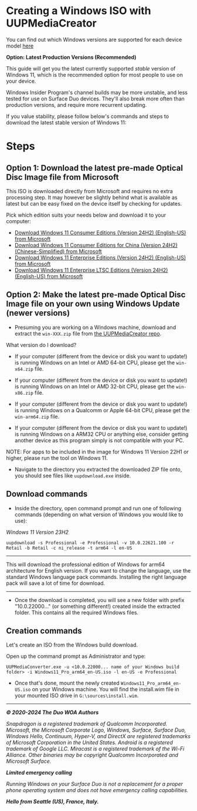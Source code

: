 # Creating a Windows ISO with UUPMediaCreator

You can find out which Windows versions are supported for each device model [here](/WindowsCompatibility.md)

**Option: Latest Production Versions (Recommended)**

This guide will get you the latest currently supported _stable_ version of Windows 11, which is the recommended option for most people to use on your device.

Windows Insider Program's channel builds may be more unstable, and less tested for use on Surface Duo devices. They'll also break more often than production versions, and require more recurrent updating.

If you value stability, please follow below's commands and steps to download the latest stable version of Windows 11:

# Steps

## Option 1: Download the latest pre-made Optical Disc Image file from Microsoft

This ISO is downloaded directly from Microsoft and requires no extra processing step. It may however be slightly behind what is available as latest but can be easy fixed on the device itself by checking for updates.

Pick which edition suits your needs below and download it to your computer:

- [Download Windows 11 Consumer Editions (Version 24H2) (English-US) from Microsoft](https://oemsoc.download.prss.microsoft.com/dbazure/X23-81973_26100.1742.240906-0331.ge_release_svc_refresh_CLIENT_CONSUMER_A64FRE_en-us.iso_688d2da0-e568-4137-91b0-21ec94894cc2?t=df8fb6b3-cdc7-44d0-a480-f09dc49f5879&P1=102816951036&P2=601&P3=2&P4=Hr%2bkSL%2bbzVZPSXl6l8bx9q7f%2bAdjvgFIdkp19X5XqWvjBzYR7eVBK1FEHFozCXHcYJhWr0lcJE%2fsu93U8iEz%2b0j2qORHIzxWKtgSU0bQZUhRL9HkNGlltGXZ%2fpjPxVFKV0uw6UihUdrpDoEnbWcAS0AzWv0Q6c2QNNysts54wLJBi%2fzM5PD%2bqBgiTZjIqv7rWntXjc8noHTRIe6TllHR2iy2sQdsn1AyVbxXQhP8ZbkLb9nzjTd13kaAxDKaneOT3Tj5V2hBf1T1p8%2f3e2%2fmLeJKjJS4Ys%2b7CGbleTDbHh5KZPhQ98WsWtp38u%2bXGtS9kQyza7zF9rGFD6M55gspKw%3d%3d)
- [Download Windows 11 Consumer Editions for China (Version 24H2) (Chinese-Simplified) from Microsoft](https://oemsoc.download.prss.microsoft.com/dbazure/X23-81947_26100.1742.240906-0331.ge_release_svc_refresh_CLIENTCHINA_OEM_A64FRE_zh-cn.iso_15bd6bbf-bcdf-47a2-8c8d-ee131e514ceb?t=3c14e48f-1526-48e3-9255-ee26d727e89f&P1=102816951032&P2=601&P3=2&P4=wQYZfbUzkkC3FtDnqfl%2bomY3k%2bCsYtS3rrnepbV%2bvg4MB00CGNs8VU5AlI9rXZ1SyBTaAVcFL0xOumU2JJucgHYtHZ0YWB1LQ2JJb%2b62eLzOrJOWedJw7C7DU%2fNUTUAHlQ48KB9dekteswihZV%2b4072NUgmqdyHwtWSN1crcALsA2OIvVjfDyMmPqcemjqxgfiuPxzSlF5HFXfQ02IAXJZ1WbBedFH3Mi2i8cmgoGGQCob1Kf%2bPm%2f%2f9uBXzVHHjgtjmfercP8B4qtOJxgjDmVBnx2c4qtlyLUwz3TiH5G8WkO6Ii16HtjGIZk1oynjcYHRGCkN0CftFdACShAKBgGQ%3d%3d)
- [Download Windows 11 Enterprise Editions (Version 24H2) (English-US) from Microsoft](https://oemsoc.download.prss.microsoft.com/dbazure/X23-81976_26100.1742.240906-0331.ge_release_svc_refresh_CLIENTENTERPRISE_OEM_A64FRE_en-us.iso_a8586112-53dc-4d8f-a69c-ae7e0f870875?t=102e895d-87ca-4863-87cb-518f3acaad12&P1=102816950266&P2=601&P3=2&P4=vmbNodrBG%2bP0BcQDcpIIDdukf1xIig5js%2b6WoviuM08Oh2xxOmf9jTxiFXJYbAFNOi0q%2f3z%2fEp0UCdcZvxTL04ClkJ%2fQDMhikq8mjQAx4SDXC42iRxeTGljdfX33EBNJHVqvogGVjxx4dp7f61kY0Lqc0oCjx6u6sHHOzElucGZrGAvNPPl24JmUpJnAqqN35A%2bKKG9m1DcEG9dUtLKGlhBEKtoV6lvruka2qTPJI0A2%2b6kdGhCz06DK9nb%2bTAxd3H80djA1UerBOnm71NWiGwYUi%2bTWbIUjrc3I%2fDyfgO1HUgnzwpfotxcEB2VThveefSEOzgLVcQpED%2fI1QP6kNg%3d%3d)
- [Download Windows 11 Enterprise LTSC Editions (Version 24H2) (English-US) from Microsoft](https://oemsoc.download.prss.microsoft.com/dbazure/X23-81950_26100.1742.240906-0331.ge_release_svc_refresh_CLIENT_ENTERPRISES_OEM_A64FRE_en-us.iso_3b57e0e9-1f99-4a25-8f7a-d1bcf69524f5?t=08eae173-b7da-4105-b51f-68a811f1a191&P1=102816950268&P2=601&P3=2&P4=d3hbH02lY%2fwffwSPTmS8LDtQjOYyGr5I4ixXykcruHUnlBIJaN6E8L56ReYgsEQg9LWPVF%2fDB9PsLkUM0w%2bTbvB%2fqufdv%2fBWN%2bD777%2f8I%2bme1TnkaQ4gk9I%2biGB5vblwfKGpkBRIQuYcq3ZrSxhplYgLpv1UVY9J3lz7X8MhQSGSBM6pemxLjeqqOhhnRJBBWqeddQ8lOBxtLKLu%2fWPY%2fc931H63AFKD5S%2fEHcmM2sgcCzQnLg5Ge%2b1WhDb6Xuq6dzPGzlBQcX%2bKbEh6PoX0XKNiVGfN%2fvnI%2fOa7p7SIBIqj3ifuKLW1i7kxjCiSMDB1UFPtWQWmV2PSq%2boshifNog%3d%3d)

## Option 2: Make the latest pre-made Optical Disc Image file on your own using Windows Update (newer versions)

- Presuming you are working on a Windows machine, download and extract the ```win-XXX.zip``` file from [the UUPMediaCreator repo](https://github.com/gus33000/UUPMediaCreator/releases/latest).

What version do I download?

- If your computer (different from the device or disk you want to update!) is running Windows on an Intel or AMD 64-bit CPU, please get the ```win-x64.zip``` file.

- If your computer (different from the device or disk you want to update!) is running Windows on an Intel or AMD 32-bit CPU, please get the ```win-x86.zip``` file.

- If your computer (different from the device or disk you want to update!) is running Windows on a Qualcomm or Apple 64-bit CPU, please get the ```win-arm64.zip``` file.

- If your computer (different from the device or disk you want to update!) is running Windows on a ARM32 CPU or anything else, consider getting another device as this program simply is not compatible with your PC.

NOTE: For apps to be included in the image for Windows 11 Version 22H1 or higher, please run the tool on Windows 11.

- Navigate to the directory you extracted the downloaded ZIP file onto, you should see files like ```uupdownload.exe``` inside.

## Download commands

-  Inside the directory, open command prompt and run one of following commands (depending on what version of Windows you would like to use):

_Windows 11 Version 23H2_
```batch
uupdownload -s Professional -e Professional -v 10.0.22621.100 -r Retail -b Retail -c ni_release -t arm64 -l en-US
```

---

This will download the professional edition of Windows for arm64 architecture for English version. If you want to change the language,
use the standard Windows language pack commands. Installing the right language pack will save a lot of time for download.

---

- Once the download is completed, you will see a new folder with prefix "10.0.22000..." (or something different!) created inside the extracted folder. This
  contains all the required Windows files.

## Creation commands

Let's create an ISO from the Windows build download.

Open up the command prompt as Administrator and type:

```batch
UUPMediaConverter.exe -u <10.0.22000... name of your Windows build folder> -i Windows11_Pro_arm64_en-US.iso -l en-US -e Professional
```

- Once that's done, mount the newly created `Windows11_Pro_arm64_en-US.iso` on your Windows machine. You will find the install.wim file in your mounted ISO drive in `G:\sources\install.wim`.

---

_**© 2020-2024 The Duo WOA Authors**_

_Snapdragon is a registered trademark of Qualcomm Incorporated. Microsoft, the Microsoft Corporate Logo, Windows, Surface, Surface Duo, Windows Hello, Continuum, Hyper-V, and DirectX are registered trademarks of Microsoft Corporation in the United States. Android is a registered trademark of Google LLC. Miracast is a registered trademark of the Wi-Fi Alliance. Other binaries may be copyright Qualcomm Incorporated and Microsoft Surface._

_**Limited emergency calling**_

_Running Windows on your Surface Duo is not a replacement for a proper phone operating system and does not have emergency calling capabilities._

_**Hello from Seattle (US), France, Italy.**_